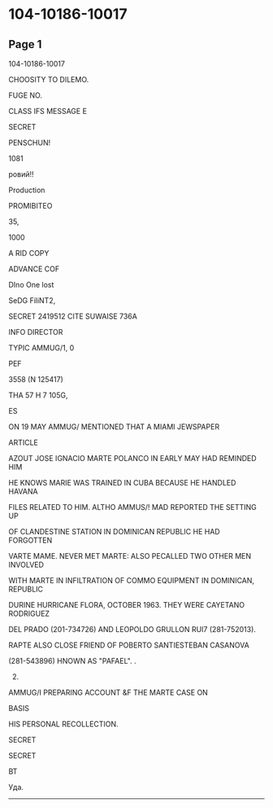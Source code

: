 # 104-10186-10017

## Page 1

104-10186-10017

CHOOSITY TO DILEMO.

FUGE NO.

CLASS IFS MESSAGE E

SECRET

PENSCHUN!

1081

ровий!!

Production

PROMIBITEO

35,

1000

A RID COPY

ADVANCE COF

DIno One lost

SeDG FiliNT2,

SECRET 2419512 CITE SUWAISE 736A

INFO DIRECTOR

TYPIC AMMUG/1, 0

PEF

3558 (N 125417)

THA 57 H 7 105G,

ES

ON 19 MAY AMMUG/ MENTIONED THAT A MIAMI JEWSPAPER

ARTICLE

AZOUT JOSE IGNACIO MARTE POLANCO IN EARLY MAY HAD REMINDED HIM

HE KNOWS MARIE WAS TRAINED IN CUBA BECAUSE HE HANDLED HAVANA

FILES RELATED TO HIM. ALTHO AMMUS/! MAD REPORTED THE SETTING UP

OF CLANDESTINE STATION IN DOMINICAN REPUBLIC HE HAD FORGOTTEN

VARTE MAME. NEVER MET MARTE: ALSO PECALLED TWO OTHER MEN INVOLVED

WITH MARTE IN INFILTRATION OF COMMO EQUIPMENT IN DOMINICAN, REPUBLIC

DURINE HURRICANE FLORA, OCTOBER 1963. THEY WERE CAYETANO RODRIGUEZ

DEL PRADO (201-734726) AND LEOPOLDO GRULLON RUI7 (281-752013).

RAPTE ALSO CLOSE FRIEND OF POBERTO SANTIESTEBAN CASANOVA

(281-543896) HNOWN AS "PAFAEL". .

2.

AMMUG/I PREPARING ACCOUNT &F THE MARTE CASE ON

BASIS

HIS PERSONAL RECOLLECTION.

SECRET

SECRET

BT

Уда.

---

